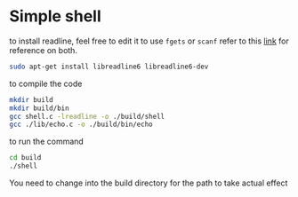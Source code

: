 # Simple shell

to install readline, feel free to edit it to use `fgets` or `scanf` refer to this [link](https://stackoverflow.com/questions/17294809/reading-a-line-using-scanf-not-good) for reference on both. 

```bash
sudo apt-get install libreadline6 libreadline6-dev
```

to compile the code
```bash
mkdir build
mkdir build/bin
gcc shell.c -lreadline -o ./build/shell
gcc ./lib/echo.c -o ./build/bin/echo
```

to run the command

```bash
cd build
./shell
```

You need to change into the build directory for the path to take actual effect